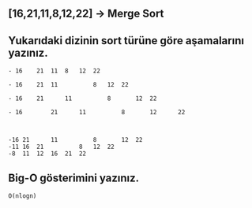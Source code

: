 \[16,21,11,8,12,22\] -\> Merge Sort
-----------------------------------

Yukarıdaki dizinin sort türüne göre aşamalarını yazınız.
--------------------------------------------------------

    - 16    21  11  8   12  22          

    - 16    21  11          8   12  22      

    - 16    21      11          8       12  22  

    - 16        21      11          8       12      22


                            
    -16 21      11          8       12  22  
    -11 16  21          8   12  22      
    -8  11  12  16  21  22  

Big-O gösterimini yazınız.
--------------------------

    O(nlogn)

